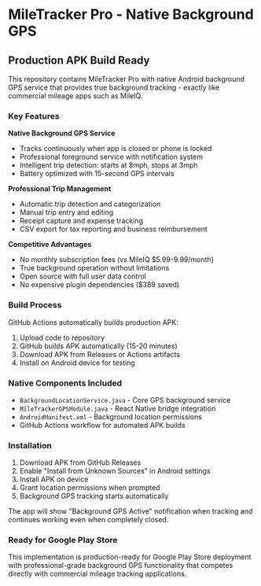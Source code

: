 # MileTracker Pro - Native Background GPS

## Production APK Build Ready  

This repository contains MileTracker Pro with native Android background GPS service that provides true background tracking - exactly like commercial mileage apps such as MileIQ.

### Key Features

**Native Background GPS Service**
- Tracks continuously when app is closed or phone is locked
- Professional foreground service with notification system
- Intelligent trip detection: starts at 8mph, stops at 3mph
- Battery optimized with 15-second GPS intervals

**Professional Trip Management**
- Automatic trip detection and categorization
- Manual trip entry and editing
- Receipt capture and expense tracking
- CSV export for tax reporting and business reimbursement

**Competitive Advantages**
- No monthly subscription fees (vs MileIQ $5.99-9.99/month)
- True background operation without limitations
- Open source with full user data control
- No expensive plugin dependencies ($389 saved)

### Build Process

GitHub Actions automatically builds production APK:
1. Upload code to repository
2. GitHub builds APK automatically (15-20 minutes)  
3. Download APK from Releases or Actions artifacts
4. Install on Android device for testing

### Native Components Included

- `BackgroundLocationService.java` - Core GPS background service
- `MileTrackerGPSModule.java` - React Native bridge integration
- `AndroidManifest.xml` - Background location permissions
- GitHub Actions workflow for automated APK builds

### Installation

1. Download APK from GitHub Releases
2. Enable "Install from Unknown Sources" in Android settings
3. Install APK on device
4. Grant location permissions when prompted
5. Background GPS tracking starts automatically

The app will show "Background GPS Active" notification when tracking and continues working even when completely closed.

### Ready for Google Play Store

This implementation is production-ready for Google Play Store deployment with professional-grade background GPS functionality that competes directly with commercial mileage tracking applications.

